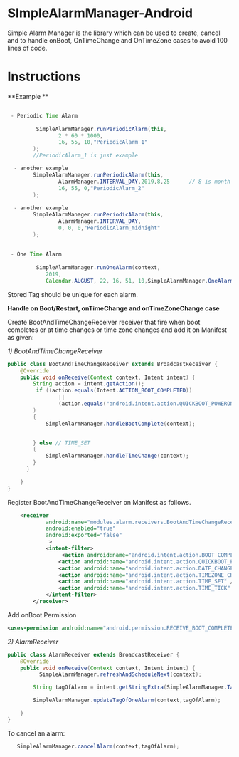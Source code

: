 # SImpleAlarmManager-Android
Simple Alarm Manager is the library which can be used to create, cancel and to handle onBoot, OnTimeChange and OnTimeZone cases to avoid 100 lines of code.

# Instructions

**Example **
```java

 - Periodic Time Alarm
 
         SimpleAlarmManager.runPeriodicAlarm(this,
                2 * 60 * 1000,
                16, 55, 10,"PeriodicAlarm_1"
        );
        //PeriodicAlarm_1 is just example

  - another example 
        SimpleAlarmManager.runPeriodicAlarm(this,
                AlarmManager.INTERVAL_DAY,2019,8,25      // 8 is month +1 i.e : july month
                16, 55, 0,"PeriodicAlarm_2"
        );
        
  - another example 
        SimpleAlarmManager.runPeriodicAlarm(this,
                AlarmManager.INTERVAL_DAY,
                0, 0, 0,"PeriodicAlarm_midnight"
        );
       
        
 - One Time Alarm 
 
         SimpleAlarmManager.runOneAlarm(context,
            2019,
            Calendar.AUGUST, 22, 16, 51, 10,SimpleAlarmManager.OneAlarmKey+" any string you want");

```
Stored Tag should be unique for each alarm. 
 

**Handle on Boot/Restart, onTimeChange and onTimeZoneChange case**

Create BootAndTimeChangeReceiver  receiver that fire when boot completes or at time changes or time zone changes and add it on Manifest as given:

*1) BootAndTimeChangeReceiver*
```java
public class BootAndTimeChangeReceiver extends BroadcastReceiver {
    @Override
    public void onReceive(Context context, Intent intent) {
        String action = intent.getAction();
         if ((action.equals(Intent.ACTION_BOOT_COMPLETED))
                ||
                (action.equals("android.intent.action.QUICKBOOT_POWERON"))
        )
        {
            SimpleAlarmManager.handleBootComplete(context);


        } else // TIME_SET
        {
            SimpleAlarmManager.handleTimeChange(context);
        }
      }

    }
}
```
Register BootAndTimeChangeReceiver on Manifest as follows.

``` xml
    <receiver
            android:name="modules.alarm.receivers.BootAndTimeChangeReceiver"
            android:enabled="true"
            android:exported="false"
             >
            <intent-filter>
                 <action android:name="android.intent.action.BOOT_COMPLETED" />
                <action android:name="android.intent.action.QUICKBOOT_POWERON" />
                <action android:name="android.intent.action.DATE_CHANGED" />
                <action android:name="android.intent.action.TIMEZONE_CHANGED" />
                <action android:name="android.intent.action.TIME_SET" />
                <action android:name="android.intent.action.TIME_TICK" />
            </intent-filter>
        </receiver>
```

Add onBoot Permission
```xml
<uses-permission android:name="android.permission.RECEIVE_BOOT_COMPLETED"/>
```



*2) AlarmReceiver*

```java
public class AlarmReceiver extends BroadcastReceiver {
    @Override
    public void onReceive(Context context, Intent intent) {
          SimpleAlarmManager.refreshAndScheduleNext(context);

        String tagOfAlarm = intent.getStringExtra(SimpleAlarmManager.TagOfAlarmIntentKey);

        SimpleAlarmManager.updateTagOfOneAlarm(context,tagOfAlarm);

    }
}

```
To cancel an alarm:

```java
   SimpleAlarmManager.cancelAlarm(context,tagOfAlarm);
```

